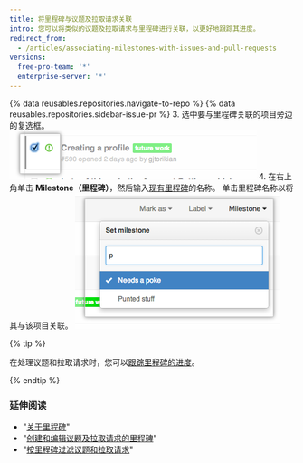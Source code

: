 ```yaml
---
title: 将里程碑与议题及拉取请求关联
intro: 您可以将类似的议题及拉取请求与里程碑进行关联，以更好地跟踪其进度。
redirect_from:
  - /articles/associating-milestones-with-issues-and-pull-requests
versions:
  free-pro-team: '*'
  enterprise-server: '*'
---
```


{% data reusables.repositories.navigate-to-repo %}
{% data reusables.repositories.sidebar-issue-pr %}
3. 选中要与里程碑关联的项目旁边的复选框。 ![议题元数据复选框](/assets/images/help/issues/issues_assign_checkbox.png)
4. 在右上角单击 **Milestone（里程碑）**，然后输入[现有里程碑](/articles/creating-and-editing-milestones-for-issues-and-pull-requests)的名称。 单击里程碑名称以将其与该项目关联。 ![议题里程碑分配下拉菜单](/assets/images/help/issues/issues_assigning_milestone_dropdown.png)

{% tip %}

在处理议题和拉取请求时，您可以[跟踪里程碑的进度](/articles/viewing-your-milestone-s-progress)。

{% endtip %}

### 延伸阅读

- "[关于里程碑](/articles/about-milestones)"
- "[创建和编辑议题及拉取请求的里程碑](/articles/creating-and-editing-milestones-for-issues-and-pull-requests)"
- "[按里程碑过滤议题和拉取请求](/articles/filtering-issues-and-pull-requests-by-milestone)"
